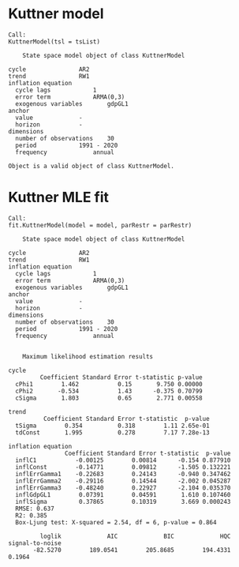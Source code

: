 # Kuttner model

    Call:
    KuttnerModel(tsl = tsList)
    
    	State space model object of class KuttnerModel
    
    cycle 				AR2
    trend 				RW1
    inflation equation
      cycle lags 			1
      error term			ARMA(0,3)
      exogenous variables		gdpGL1
    anchor
      value 			-
      horizon 			-
    dimensions
      number of observations	30
      period 			1991 - 2020
      frequency 			annual
    
    Object is a valid object of class KuttnerModel.

# Kuttner MLE fit

    Call:
    fit.KuttnerModel(model = model, parRestr = parRestr)
    
    	State space model object of class KuttnerModel
    
    cycle 				AR2
    trend 				RW1
    inflation equation
      cycle lags 			1
      error term			ARMA(0,3)
      exogenous variables		gdpGL1
    anchor
      value 			-
      horizon 			-
    dimensions
      number of observations	30
      period 			1991 - 2020
      frequency 			annual
    
    
    	Maximum likelihood estimation results
    
    cycle
             Coefficient Standard Error t-statistic p-value
      cPhi1        1.462           0.15       9.750 0.00000
      cPhi2       -0.534           1.43      -0.375 0.70799
      cSigma       1.803           0.65       2.771 0.00558
    
    trend
              Coefficient Standard Error t-statistic  p-value
      tSigma        0.354          0.318        1.11 2.65e-01
      tdConst       1.995          0.278        7.17 7.28e-13
    
    inflation equation
                    Coefficient Standard Error t-statistic  p-value
      inflC1           -0.00125        0.00814      -0.154 0.877910
      inflConst        -0.14771        0.09812      -1.505 0.132221
      inflErrGamma1    -0.22683        0.24143      -0.940 0.347462
      inflErrGamma2    -0.29116        0.14544      -2.002 0.045287
      inflErrGamma3    -0.48240        0.22927      -2.104 0.035370
      inflGdpGL1        0.07391        0.04591       1.610 0.107460
      inflSigma         0.37865        0.10319       3.669 0.000243
      RMSE: 0.637
      R2: 0.385
      Box-Ljung test: X-squared = 2.54, df = 6, p-value = 0.864
    
             loglik             AIC             BIC             HQC signal-to-noise 
           -82.5270        189.0541        205.8685        194.4331          0.1964 

